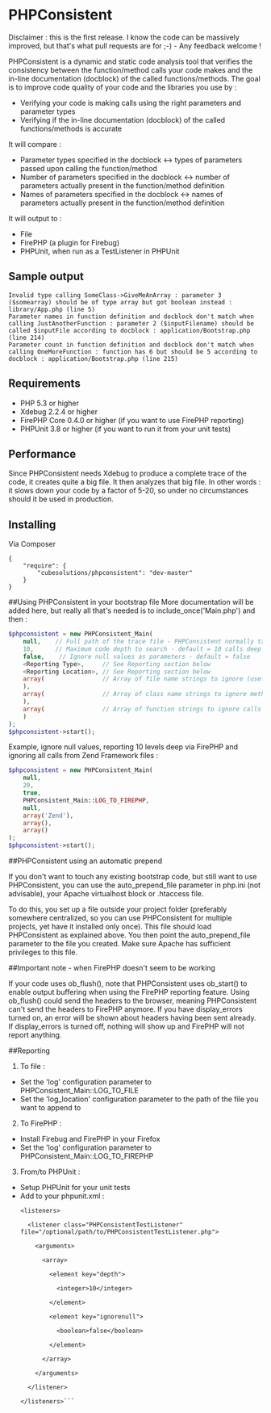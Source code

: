 # PHPConsistent

Disclaimer : this is the first release. I know the code can be massively improved, but that's what pull requests are for ;-) - Any feedback welcome !
 
PHPConsistent is a dynamic and static code analysis tool that verifies the consistency between the function/method calls your code makes and the in-line documentation (docblock) of the called functions/methods.
The goal is to improve code quality of your code and the libraries you use by :
* Verifying your code is making calls using the right parameters and parameter types
* Verifying if the in-line documentation (docblock) of the called functions/methods is accurate

It will compare :
* Parameter types specified in the docblock <-> types of parameters passed upon calling the function/method
* Number of parameters specified in the docblock <-> number of parameters actually present in the function/method definition
* Names of parameters specified in the docblock <-> names of parameters actually present in the function/method definition

It will output to :
* File
* FirePHP (a plugin for Firebug)
* PHPUnit, when run as a TestListener in PHPUnit

## Sample output
```
Invalid type calling SomeClass->GiveMeAnArray : parameter 3 ($somearray) should be of type array but got boolean instead : library/App.php (line 5)
Parameter names in function definition and docblock don't match when calling JustAnotherFunction : parameter 2 ($inputFilename) should be called $inputFile according to docblock : application/Bootstrap.php (line 214)
Parameter count in function definition and docblock don't match when calling OneMoreFunction : function has 6 but should be 5 according to docblock : application/Bootstrap.php (line 215)
```

## Requirements

* PHP 5.3 or higher
* Xdebug 2.2.4 or higher
* FirePHP Core 0.4.0 or higher (if you want to use FirePHP reporting)
* PHPUnit 3.8 or higher (if you want to run it from your unit tests)


## Performance

Since PHPConsistent needs Xdebug to produce a complete trace of the code, it creates quite a big file. It then analyzes that big file.
In other words : it slows down your code by a factor of 5-20, so under no circumstances should it be used in production.  


## Installing
Via Composer
```
{
    "require": {
        "cubesolutions/phpconsistent": "dev-master"
    }
}
```


##Using PHPConsistent in your bootstrap file
More documentation will be added here, but really all that's needed is to include_once('Main.php') and then :
```php
$phpconsistent = new PHPConsistent_Main(
    null,    // Full path of the trace file - PHPConsistent normally takes care of this
    10,      // Maximum code depth to search - default = 10 calls deep
    false,    // Ignore null values as parameters - default = false
    <Reporting Type>,     // See Reporting section below
    <Reporting Location>, // See Reporting section below
    array(                // Array of file name strings to ignore (useful if you want to ignore an entire framework)
    ),
    array(                // Array of class name strings to ignore methods calls to
    ),
    array(                // Array of function strings to ignore calls to
    )
);
$phpconsistent->start();
```


Example, ignore null values, reporting 10 levels deep via FirePHP and ignoring all calls from Zend Framework files :
```php
$phpconsistent = new PHPConsistent_Main(
    null,
    20,
    true,
    PHPConsistent_Main::LOG_TO_FIREPHP,
    null,
    array('Zend'),
    array(),
    array()
);
$phpconsistent->start();
```


##PHPConsistent using an automatic prepend

If you don't want to touch any existing bootstrap code, but still want to use PHPConsistent, you can use the auto_prepend_file parameter in php.ini (not advisable), your Apache virtualhost block or .htaccess file.

To do this, you set up a file outside your project folder (preferably somewhere centralized, so you can use PHPConsistent for multiple projects, yet have it installed only once). This file should load PHPConsistent as explained above. You then point the auto_prepend_file parameter to the file you created. Make sure Apache has sufficient privileges to this file.


##Important note - when FirePHP doesn't seem to be working

If your code uses ob_flush(), note that PHPConsistent uses ob_start() to enable output buffering when using the FirePHP reporting feature. Using ob_flush() could send the headers to the browser, meaning PHPConsistent can't send the headers to FirePHP anymore. If you have display_errors turned on, an error will be shown about headers having been sent already. If display_errors is turned off, nothing will show up and FirePHP will not report anything.


##Reporting

1. To file :
 - Set the 'log' configuration parameter to PHPConsistent_Main::LOG_TO_FILE
 - Set the 'log_location' configuration parameter to the path of the file you want to append to
2. To FirePHP :
 - Install Firebug and FirePHP in your Firefox
 - Set the 'log' configuration parameter to PHPConsistent_Main::LOG_TO_FIREPHP
3. From/to PHPUnit :
 - Setup PHPUnit for your unit tests
 - Add to your phpunit.xml :
   ```
   <listeners>
   
     <listener class="PHPConsistentTestListener" file="/optional/path/to/PHPConsistentTestListener.php">
     
       <arguments>
       
         <array>
         
           <element key="depth">
           
             <integer>10</integer>
             
           </element>
           
           <element key="ignorenull">
           
             <boolean>false</boolean>
             
           </element>
           
         </array>
         
       </arguments>
       
     </listener>
     
   </listeners>```